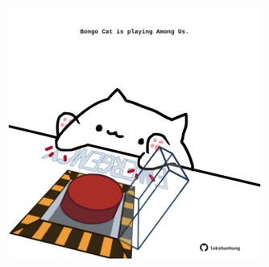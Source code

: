 <!-- built at 10/10/2025, 09:00:36 UTC -->
<p align="center">
  <img width="500" height="500" src="./ReadmeImage.svg">
</p>
